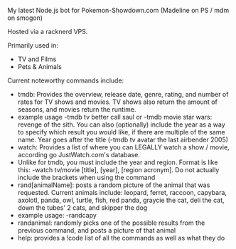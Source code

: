 My latest Node.js bot for Pokemon-Showdown.com (Madeline on PS / mdm on smogon)

Hosted via a racknerd VPS.

Primarily used in:
- TV and Films
- Pets & Animals

Current noteworthy commands include:
- tmdb: Provides the overview, release date, genre, rating, and number of rates for TV shows and movies. TV shows also return the amount of seasons, and movies return the runtime.
- example usage -tmdb tv better call saul or -tmdb movie star wars: revenge of the sith. You can also (optionally) include the year as a way to specify which result you would like, if there are multiple of the same name. Year goes after the title (-tmdb tv avatar the last airbender 2005)
- watch: Provides a list of where you can LEGALLY watch a show / movie, according go JustWatch.com's database.
- Unlike for tmdb, you must include the year and region. Format is like this: -watch tv/movie [title], [year], [region acronym]. Do not actually include the brackets when using the command
- rand[animalName]: posts a random picture of the animal that was requested. Current animals include: leopard, ferret, raccoon, capybara, axolotl, panda, owl, turtle, fish, red panda, graycie the cat, deli the cat, down the tubes' 2 cats, and skipper the dog
- example usage: -randcapy
- randanimal: randomly picks one of the possible results from the previous command, and posts a picture of that animal
- help: provides a !code list of all the commands as well as what they do
